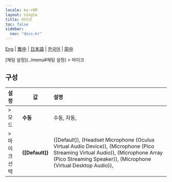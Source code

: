```yaml
---
locale: ko-rKR
layout: single
title: 마이크
toc: false
sidebar:
  nav: "docs-kr"
---
```

[Eng](/dancexr/menu/2025.5/chat/microphone) | [繁中](/tw/dancexr/menu/2025.5/chat/microphone) | [日本語](/jp/dancexr/menu/2025.5/chat/microphone) | [한국어](/kr/dancexr/menu/2025.5/chat/microphone) | [简中](/zh/dancexr/menu/2025.5/chat/microphone)

[채팅 설정](../menu#채팅 설정) > 마이크

## 구성

| 설정 | 값 | 설명 |
| :--- | --- | :--- |
| > 모드 | **수동** | 수동, 자동,  |
| > 마이크 선택 | **([Default])** | ([Default]), (Headset Microphone (Oculus Virtual Audio Device)), (Microphone (Pico Streaming Virtual Audio)), (Microphone Array (Pico Streaming Speaker)), (Microphone (Virtual Desktop Audio)),  |
